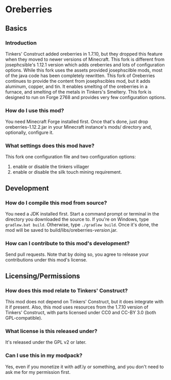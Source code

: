 # Oreberries

## Basics

### Introduction
Tinkers' Construct added oreberries in 1.7.10, but they dropped this feature
when they moved to newer versions of Minecraft. This fork is different from
josephcsible's 1.12.1 version which adds oreberries and lots of configuration options.
While this fork uses the assets provided josephscilble mods, most of the java code has been completely rewritten. This fork of Oreberries continues to provide the content from josephscibles mod, but it adds aluminum, copper, and tin. It enables smelting of the oreberries in a furnace, and smelting of the metals in Tinkers's Smeltery. This fork is designed to run on Forge 2768 and provides very few configuration options.

### How do I use this mod?
You need Minecraft Forge installed first. Once that's done, just drop
oreberries-1.12.2.jar in your Minecraft instance's mods/ directory and,
optionally, configure it. 

### What settings does this mod have?
This fork one configuration file and two configuration options:
1. enable or disable the tinkers villager
2. enable or disable the silk touch mining requirement.

## Development

### How do I compile this mod from source?
You need a JDK installed first. Start a command prompt or terminal in the
directory you downloaded the source to. If you're on Windows, type
`gradlew.bat build`. Otherwise, type `./gradlew build`. Once it's done, the mod
will be saved to build/libs/oreberries-*version*.jar.

### How can I contribute to this mod's development?
Send pull requests. Note that by doing so, you agree to release your
contributions under this mod's license.

## Licensing/Permissions

### How does this mod relate to Tinkers' Construct?
This mod does not depend on Tinkers' Construct, but it does integrate with it
if present. Also, this mod uses resources from the 1.7.10 version of Tinkers'
Construct, with parts licensed under CC0 and CC-BY 3.0 (both GPL-compatible).

### What license is this released under?
It's released under the GPL v2 or later.

### Can I use this in my modpack?
Yes, even if you monetize it with adf.ly or something, and you don't need to
ask me for my permission first.
